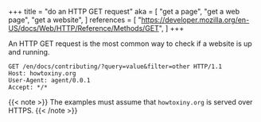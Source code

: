 +++
title = "do an HTTP GET request"
aka = [
    "get a page",
    "get a web page",
    "get a website",
]
references = [
    "https://developer.mozilla.org/en-US/docs/Web/HTTP/Reference/Methods/GET",
]
+++

An HTTP GET request is the most common way to check if a website is up and
running.

```
GET /en/docs/contributing/?query=value&filter=other HTTP/1.1
Host: howtoxiny.org
User-Agent: agent/0.0.1
Accept: */*
```

{{< note >}}
The examples must assume that `howtoxiny.org` is served over HTTPS.
{{< /note >}}
